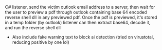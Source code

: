 C# listener, send the victim outlook email address to a server, then wait for the user to preview a pdf through outlook containing base 64 encoded reverse shell dll in any previewed pdf. Once the pdf is previewed, it's stored in a temp folder (by outlook) listener can then extract base64, decode it, and run the reverse shell dll
- Also include fake warning text to block ai detection (tried on virustotal, reducing positive by one lol)

